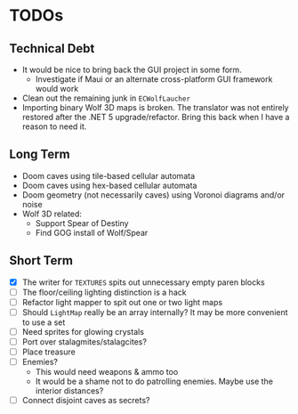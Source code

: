 # TODOs

## Technical Debt

- It would be nice to bring back the GUI project in some form.
  - Investigate if Maui or an alternate cross-platform GUI framework would work
- Clean out the remaining junk in `ECWolfLaucher`
- Importing binary Wolf 3D maps is broken. The translator was not entirely restored after the .NET 5 upgrade/refactor. Bring this back when I have a reason to need it.

## Long Term

- Doom caves using tile-based cellular automata
- Doom caves using hex-based cellular automata
- Doom geometry (not necessarily caves) using Voronoi diagrams and/or noise
- Wolf 3D related:
  - Support Spear of Destiny
  - Find GOG install of Wolf/Spear

## Short Term

- [x] The writer for `TEXTURES` spits out unnecessary empty paren blocks
- [ ] The floor/ceiling lighting distinction is a hack
- [ ] Refactor light mapper to spit out one or two light maps
- [ ] Should `LightMap` really be an array internally? It may be more convenient to use a set
- [ ] Need sprites for glowing crystals
- [ ] Port over stalagmites/stalagcites?
- [ ] Place treasure
- [ ] Enemies?
  - This would need weapons & ammo too
  - It would be a shame not to do patrolling enemies. Maybe use the interior distances?
- [ ] Connect disjoint caves as secrets?
